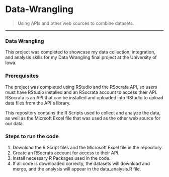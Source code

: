# Data-Wrangling
> Using APIs and other web sources to combine datasets.
---

### Data Wrangling
This project was completed to showcase my data collection, integration, and analysis skills for my Data Wrangling final project at the University of Iowa.

### Prerequisites
The project was completed using RStudio and the RSocrata API, so users must have RStudio installed and an RSocrata account to access their API. RSocrata is an API that can be installed and uploaded into RStudio to upload data files from the API's library. 

This repository contains the R Scripts used to collect and analyze the data, as well as the Micrsoft Excel file that was used as the other web source for our data.

### Steps to run the code
1. Download the R Script files and the Microsoft Excel file in the repository.
2. Create an RSocrata account for access to their API.
3. Install necessary R Packages used in the code.
4. If all code is downloaded correcty, the datasets will download and merge, and the analysis will appear in the data_analysis.R file.

